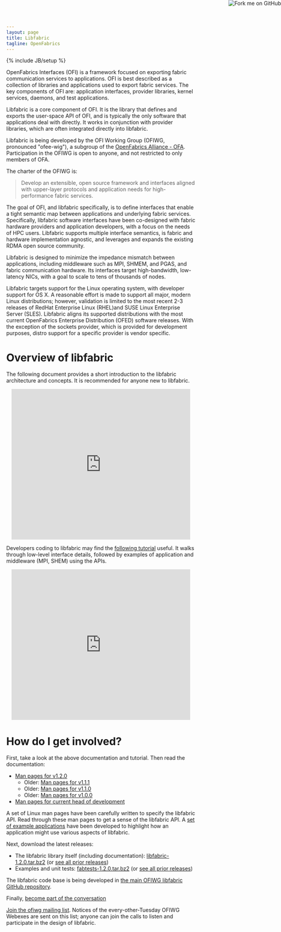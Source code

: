 ```yaml
---
layout: page
title: Libfabric
tagline: OpenFabrics
---
```

{% include JB/setup %}

<a href="https://github.com/ofiwg/libfabric"><img style="position: absolute; top: 0; right: 0; border: 0;"
src="https://camo.githubusercontent.com/652c5b9acfaddf3a9c326fa6bde407b87f7be0f4/68747470733a2f2f73332e616d617a6f6e6177732e636f6d2f6769746875622f726962626f6e732f666f726b6d655f72696768745f6f72616e67655f6666373630302e706e67"
alt="Fork me on GitHub"
data-canonical-src="https://s3.amazonaws.com/github/ribbons/forkme_right_orange_ff7600.png"></a>

OpenFabrics Interfaces (OFI) is a framework focused on exporting fabric communication services to applications.  OFI is best described as a collection of libraries and applications used to export fabric services.  The key components of OFI are: application interfaces, provider libraries, kernel services, daemons, and test applications. 

Libfabric is a core component of OFI.  It is the library that defines and exports the user-space API of OFI, and is typically the only software that applications deal with directly.  It works in conjunction with provider libraries, which are often integrated directly into libfabric.

Libfabric is being developed by the OFI Working Group (OFIWG, pronounced "ofee-wig"), a subgroup of the [OpenFabrics Alliance - OFA](http://www.openfabrics.org/).  Participation in the OFIWG is open to anyone, and not restricted to only members of OFA.

The charter of the OFIWG is:

> Develop an extensible, open source framework and interfaces aligned with upper-layer protocols and application needs for high-performance fabric services.

The goal of OFI, and libfabric specifically, is to define interfaces that enable a tight semantic map between applications and underlying fabric services.  Specifically, libfabric software interfaces have been co-designed with fabric hardware providers and application developers, with a focus on the needs of HPC users.  Libfabric supports multiple interface semantics, is fabric and hardware implementation agnostic, and leverages and expands the existing RDMA open source community.

Libfabric is designed to minimize the impedance mismatch between applications, including middleware such as MPI, SHMEM, and PGAS, and fabric communication hardware.  Its interfaces target high-bandwidth, low-latency NICs, with a goal to scale to tens of thousands of nodes.

Libfabric targets support for the Linux operating system, with developer support for OS X.  A reasonable effort is made to support all major, modern Linux distributions; however, validation is limited to the most recent 2-3 releases of RedHat Enterprise Linux (RHEL)and SUSE Linux Enterprise Server (SLES).  Libfabric aligns its supported distributions with the most current OpenFabrics Enterprise Distribution (OFED) software releases.  With the exception of the sockets provider, which is provided for development purposes, distro support for a specific provider is vendor specific.

Overview of libfabric
=====================

The following document provides a short introduction to the libfabric architecture and concepts.  It is recommended for anyone new to libfabric.

<div align="center">
<iframe src="https://www.slideshare.net/slideshow/embed_code/key/arAPmHHuShNbde" width="476" height="400" frameborder="0" marginwidth="0" marginheight="0" scrolling="no"></iframe>
</div>


Developers coding to libfabric may find the [following tutorial](https://www.slideshare.net/dgoodell/ofi-libfabric-tutorial) useful.  It walks through low-level interface details, followed by examples of application and middleware (MPI, SHEM) using the APIs.

<div align="center">
  <iframe src="https://www.slideshare.net/slideshow/embed_code/key/p0nI8BbOoDdSzj" width="476" height="400" frameborder="0" marginwidth="0" marginheight="0" scrolling="no" allowfullscreen></iframe>
</div>

How do I get involved?
======================

First, take a look at the above documentation and tutorial.  Then read the documentation:

* [Man pages for v1.2.0](v1.2.0/man/)
  * Older: [Man pages for v1.1.1](v1.1.1/man/)
  * Older: [Man pages for v1.1.0](v1.1.0/man/)
  * Older: [Man pages for v1.0.0](v1.0.0/man/)
* [Man pages for current head of development](master/man/)

A set of Linux man pages have been carefully written to specify the libfabric API.  Read through these man pages to get a sense of the libfabric API.  A [set of example applications](https://github.com/ofiwg/fabtests) have been developed to highlight how an application might use various aspects of libfabric.

Next, download the latest releases:

* The libfabric library itself (including documentation): [libfabric-1.2.0.tar.bz2](http://downloads.openfabrics.org/downloads/ofi/libfabric-1.2.0.tar.bz2) (or [see all prior releases](http://downloads.openfabrics.org/downloads/ofi/))
* Examples and unit tests: [fabtests-1.2.0.tar.bz2](http://downloads.openfabrics.org/downloads/ofi/fabtests-1.2.0.tar.bz2) (or [see all prior releases](http://downloads.openfabrics.org/downloads/ofi/))

The libfabric code base is being developed in [the main OFIWG libfabric GitHub repository](https://github.com/ofiwg/libfabric).

Finally, [become part of the conversation](http://lists.openfabrics.org/mailman/listinfo/ofiwg)

[Join the ofiwg mailing list](http://lists.openfabrics.org/mailman/listinfo/ofiwg).  Notices of the every-other-Tuesday OFIWG Webexes are sent on this list; anyone can join the calls to listen and participate in the design of libfabric.

